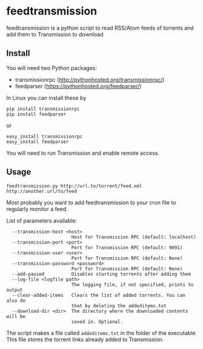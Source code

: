 # feedtransmission
feedtransmission is a python script to read RSS/Atom feeds of torrents and add them to Transmission to download

## Install

You will need two Python packages:
* transmissionrpc (http://pythonhosted.org/transmissionrpc/)
* feedparser (https://pythonhosted.org/feedparser/)

In Linux you can install these by
```
pip install transmissionrpc
pip install feedparser
```
or
```
easy_install transmissionrpc
easy_install feedparser
```

You will need to run Transmission and enable remote access.

## Usage

```
feedtransmission.py http://url.to/torrent/feed.xml http://another.url/to/feed
```

Most probably you want to add feedtransmission to your cron file to regularly monitor a feed.

List of parameters available:
```
  --transmission-host <host>
                        Host for Transmission RPC (default: localhost)
  --transmission-port <port>
                        Port for Transmission RPC (default: 9091)
  --transmission-user <user>
                        Port for Transmission RPC (default: None)
  --transmission-password <password>
                        Port for Transmission RPC (default: None)
  --add-paused          Disables starting torrents after adding them
  --log-file <logfile path>
                        The logging file, if not specified, prints to output
  --clear-added-items   Clears the list of added torrents. You can also do
                        that by deleting the addeditems.txt
  --download-dir <dir>  The directory where the downloaded contents will be
                        saved in. Optional.
```


The script makes a file called `addeditems.txt` in the folder of the executable. This file stores the torrent links already added to Transmission.
